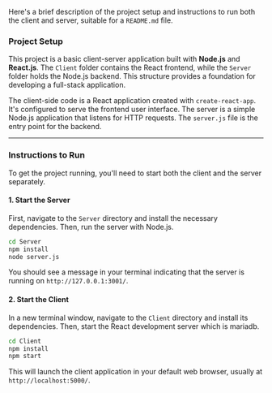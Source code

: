 Here's a brief description of the project setup and instructions to run both the client and server, suitable for a `README.md` file.

### Project Setup

This project is a basic client-server application built with **Node.js** and **React.js**. The `Client` folder contains the React frontend, while the `Server` folder holds the Node.js backend. This structure provides a foundation for developing a full-stack application.

The client-side code is a React application created with `create-react-app`. It's configured to serve the frontend user interface. The server is a simple Node.js application that listens for HTTP requests. The `server.js` file is the entry point for the backend.

-----

### Instructions to Run

To get the project running, you'll need to start both the client and the server separately.

#### 1\. Start the Server

First, navigate to the `Server` directory and install the necessary dependencies. Then, run the server with Node.js.

```bash
cd Server
npm install
node server.js
```

You should see a message in your terminal indicating that the server is running on `http://127.0.0.1:3001/`.

#### 2\. Start the Client

In a new terminal window, navigate to the `Client` directory and install its dependencies. Then, start the React development server which is mariadb.

```bash
cd Client
npm install
npm start
```

This will launch the client application in your default web browser, usually at `http://localhost:5000/`.


